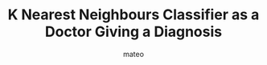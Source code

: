 ---
title: K Nearest Neighbours Classifier as a Doctor Giving a Diagnosis
author: mateo
Definition: When you want to classify a data point into a category (like spam or not spam), the K-NN algorithm looks at the K closest points in the dataset. These closest points are called neighbors. The algorithm then looks at which category the neighbors belong to and picks the one that appears the most. This is called majority voting.
Description: A doctor wants to diagnose a patient with a given set of symptoms. The doctor looks at a database for k patients with the most similar symptoms and diagnoses the most common diagnosis among them.
OriginSource: "Human plus ChatGPT 4o"
Mapping:
  "feature vector": "symptoms"
  "data point": "patient"
  "class": "diagnosis"
  "nearest neighbours": "similar patients"
  "prediction": "most common diagnosis"
ExpertRating: Good
---